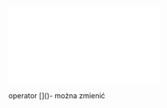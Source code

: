 ![2020_W07_teksty-tablice_znakowe](/Notatki/Semestr%201/Podstawy%20programowania/Wyk%C5%82ady/Wyk%C5%82ad%207/2020_W07_teksty-tablice_znakowe.pdf)

operator \[\]\(\)- można zmienić

 
